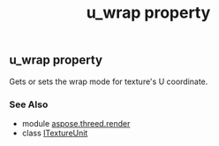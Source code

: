 ﻿---
title: u_wrap property
second_title: Aspose.3D for Python via .NET API References
description: 
type: docs
weight: 110
url: /python-net/aspose.threed.render/itextureunit/u_wrap/
is_root: false
---

## u_wrap property


Gets or sets the wrap mode for texture's U coordinate.

### See Also
* module [aspose.threed.render](../../)
* class [ITextureUnit](/3d/python-net/aspose.threed.render/itextureunit)
